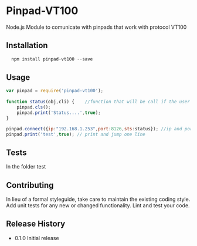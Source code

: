 Pinpad-VT100
============

Node.js Module to comunicate with pinpads that work with protocol VT100

## Installation
```javascript
  npm install pinpad-vt100 --save
```
## Usage

```javascript
var pinpad = require('pinpad-vt100');
  
function status(obj,cli) {    //function that will be call if the user press A on the keyboard
	pinpad.cls();
	pinpad.print('Status....',true);    
}

pinpad.connect({ip:"192.168.1.253",port:8126,sts:status}); //ip and port of the pinpad
pinpad.print('test',true); // print and jump one line
```  

## Tests

In the folder test

## Contributing

In lieu of a formal styleguide, take care to maintain the existing coding style.
Add unit tests for any new or changed functionality. Lint and test your code.

## Release History

* 0.1.0 Initial release
